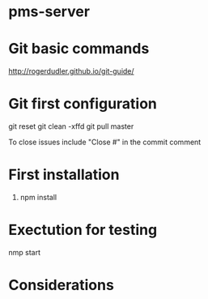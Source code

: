 # pms-server

# Git basic commands
http://rogerdudler.github.io/git-guide/

# Git first configuration
git reset
git clean -xffd
git pull <remote repository> master

To close issues include "Close #<issue>" in the commit comment

# First installation
1. npm install

# Exectution for testing
nmp start

# Considerations

